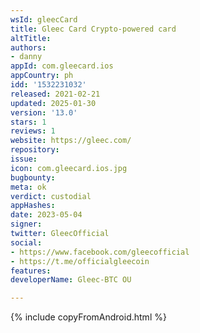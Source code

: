 ```yaml
---
wsId: gleecCard
title: Gleec Card Crypto-powered card
altTitle: 
authors:
- danny
appId: com.gleecard.ios
appCountry: ph
idd: '1532231032'
released: 2021-02-21
updated: 2025-01-30
version: '13.0'
stars: 1
reviews: 1
website: https://gleec.com/
repository: 
issue: 
icon: com.gleecard.ios.jpg
bugbounty: 
meta: ok
verdict: custodial
appHashes: 
date: 2023-05-04
signer: 
twitter: GleecOfficial
social:
- https://www.facebook.com/gleecofficial
- https://t.me/officialgleecoin
features: 
developerName: Gleec-BTC OU

---
```


{% include copyFromAndroid.html %}
